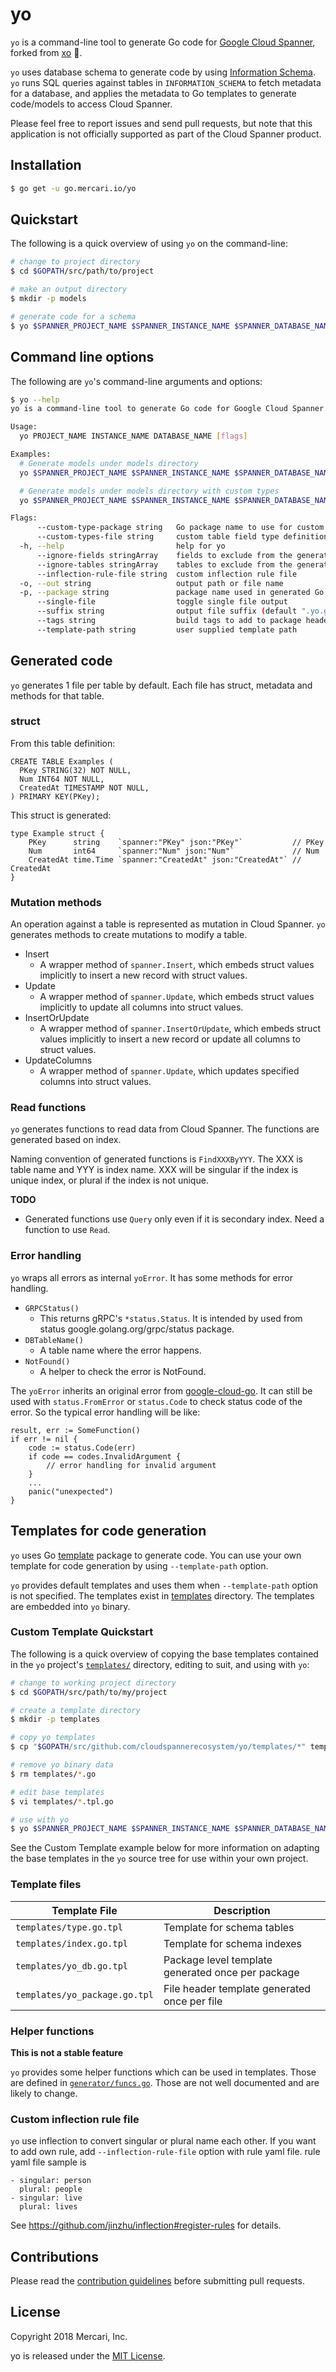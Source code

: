 # yo

`yo` is a command-line tool to generate Go code for [Google Cloud Spanner](https://cloud.google.com/spanner/),
forked from [xo](https://github.com/xo/xo) :rose:.

`yo` uses database schema to generate code by using [Information Schema](https://cloud.google.com/spanner/docs/information-schema). `yo` runs SQL queries against tables in `INFORMATION_SCHEMA` to fetch metadata for a database, and applies the metadata to Go templates to generate code/models to access Cloud Spanner.

Please feel free to report issues and send pull requests, but note that this
application is not officially supported as part of the Cloud Spanner product.

## Installation

```sh
$ go get -u go.mercari.io/yo
```

## Quickstart

The following is a quick overview of using `yo` on the command-line:

```sh
# change to project directory
$ cd $GOPATH/src/path/to/project

# make an output directory
$ mkdir -p models

# generate code for a schema
$ yo $SPANNER_PROJECT_NAME $SPANNER_INSTANCE_NAME $SPANNER_DATABASE_NAME -o models
```

## Command line options

The following are `yo`'s command-line arguments and options:

```sh
$ yo --help
yo is a command-line tool to generate Go code for Google Cloud Spanner.

Usage:
  yo PROJECT_NAME INSTANCE_NAME DATABASE_NAME [flags]

Examples:
  # Generate models under models directory
  yo $SPANNER_PROJECT_NAME $SPANNER_INSTANCE_NAME $SPANNER_DATABASE_NAME -o models

  # Generate models under models directory with custom types
  yo $SPANNER_PROJECT_NAME $SPANNER_INSTANCE_NAME $SPANNER_DATABASE_NAME -o models --custom-types-file custom_column_types.yml

Flags:
      --custom-type-package string   Go package name to use for custom or unknown types
      --custom-types-file string     custom table field type definition file
  -h, --help                         help for yo
      --ignore-fields stringArray    fields to exclude from the generated Go code types
      --ignore-tables stringArray    tables to exclude from the generated Go code types
      --inflection-rule-file string  custom inflection rule file
  -o, --out string                   output path or file name
  -p, --package string               package name used in generated Go code
      --single-file                  toggle single file output
      --suffix string                output file suffix (default ".yo.go")
      --tags string                  build tags to add to package header
      --template-path string         user supplied template path
```

## Generated code

`yo` generates 1 file per table by default. Each file has struct, metadata and methods for that table.

### struct

From this table definition:

```
CREATE TABLE Examples (
  PKey STRING(32) NOT NULL,
  Num INT64 NOT NULL,
  CreatedAt TIMESTAMP NOT NULL,
) PRIMARY KEY(PKey);
```

This struct is generated:

```golang
type Example struct {
	PKey      string    `spanner:"PKey" json:"PKey"`           // PKey
	Num       int64     `spanner:"Num" json:"Num"`             // Num
	CreatedAt time.Time `spanner:"CreatedAt" json:"CreatedAt"` // CreatedAt
}
```

### Mutation methods

An operation against a table is represented as mutation in Cloud Spanner. `yo` generates methods to create mutations to modify a table.

* Insert
   * A wrapper method of `spanner.Insert`, which embeds struct values implicitly to insert a new record with struct values.
* Update
   * A wrapper method of `spanner.Update`, which embeds struct values implicitly to update all columns into struct values.
* InsertOrUpdate
   * A wrapper method of `spanner.InsertOrUpdate`, which embeds struct values implicitly to insert a new record or update all columns to struct values.
* UpdateColumns
   * A wrapper method of `spanner.Update`, which updates specified columns into struct values.

### Read functions

`yo` generates functions to read data from Cloud Spanner. The functions are generated based on index.

Naming convention of generated functions is `FindXXXByYYY`. The XXX is table name and YYY is index name. XXX will be singular if the index is unique index, or plural if the index is not unique.


**TODO**

* Generated functions use `Query` only even if it is secondary index. Need a function to use `Read`.

### Error handling

`yo` wraps all errors as internal `yoError`. It has some methods for error handling.

* `GRPCStatus()`
   * This returns gRPC's `*status.Status`. It is intended by used from status google.golang.org/grpc/status package.
* `DBTableName()`
   * A table name where the error happens.
* `NotFound()`
   * A helper to check the error is NotFound.

The `yoError` inherits an original error from [google-cloud-go](https://github.com/GoogleCloudPlatform/google-cloud-go). It can still be used with `status.FromError` or `status.Code` to check status code of the error. So the typical error handling will be like:

```golang
result, err := SomeFunction()
if err != nil {
	code := status.Code(err)
	if code == codes.InvalidArgument {
		// error handling for invalid argument
	}
	...
	panic("unexpected")
}
```

## Templates for code generation

`yo` uses Go [template](https://golang.org/pkg/text/template/) package to generate code. You can use your own template for code generation by using `--template-path` option.

`yo` provides default templates and uses them when `--template-path` option is not specified. The templates exist in [templates](templates/) directory. The templates are embedded into `yo` binary.

### Custom Template Quickstart

The following is a quick overview of copying the base templates contained in
the `yo` project's [`templates/`](templates) directory, editing to suit, and
using with `yo`:

```sh
# change to working project directory
$ cd $GOPATH/src/path/to/my/project

# create a template directory
$ mkdir -p templates

# copy yo templates
$ cp "$GOPATH/src/github.com/cloudspannerecosystem/yo/templates/*" templates/

# remove yo binary data
$ rm templates/*.go

# edit base templates
$ vi templates/*.tpl.go

# use with yo
$ yo $SPANNER_PROJECT_NAME $SPANNER_INSTANCE_NAME $SPANNER_DATABASE_NAME -o models --template-path templates
```

See the Custom Template example below for more information on adapting the base
templates in the `yo` source tree for use within your own project.

### Template files

| Template File                  | Description                                           |
|--------------------------------|-------------------------------------------------------|
| `templates/type.go.tpl`        | Template for schema tables                            |
| `templates/index.go.tpl`       | Template for schema indexes                           |
| `templates/yo_db.go.tpl`       | Package level template generated once per package     |
| `templates/yo_package.go.tpl`  | File header template generated once per file          |

### Helper functions

**This is not a stable feature**

`yo` provides some helper functions which can be used in templates. Those are defined in [`generator/funcs.go`](generator/funcs.go). Those are not well documented and are likely to change.

### Custom inflection rule file

`yo` use inflection to convert singular or plural name each other.
If you want to add own rule, add `--inflection-rule-file` option with rule yaml file.
rule yaml file sample is
```
- singular: person
  plural: people
- singular: live
  plural: lives
```

See https://github.com/jinzhu/inflection#register-rules for details.

## Contributions

Please read the [contribution guidelines](CONTRIBUTING.md) before submitting
pull requests.

## License

Copyright 2018 Mercari, Inc.

yo is released under the [MIT License](https://opensource.org/licenses/MIT).

